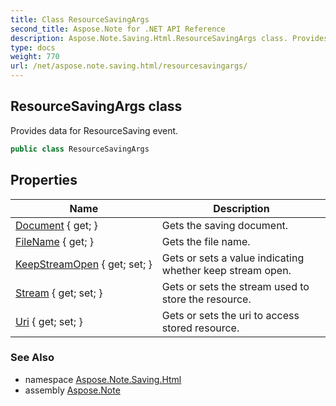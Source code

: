 ```yaml
---
title: Class ResourceSavingArgs
second_title: Aspose.Note for .NET API Reference
description: Aspose.Note.Saving.Html.ResourceSavingArgs class. Provides data for ResourceSaving event
type: docs
weight: 770
url: /net/aspose.note.saving.html/resourcesavingargs/
---
```

## ResourceSavingArgs class

Provides data for ResourceSaving event.

```csharp
public class ResourceSavingArgs
```

## Properties

| Name | Description |
| --- | --- |
| [Document](../../aspose.note.saving.html/resourcesavingargs/document/) { get; } | Gets the saving document. |
| [FileName](../../aspose.note.saving.html/resourcesavingargs/filename/) { get; } | Gets the file name. |
| [KeepStreamOpen](../../aspose.note.saving.html/resourcesavingargs/keepstreamopen/) { get; set; } | Gets or sets a value indicating whether keep stream open. |
| [Stream](../../aspose.note.saving.html/resourcesavingargs/stream/) { get; set; } | Gets or sets the stream used to store the resource. |
| [Uri](../../aspose.note.saving.html/resourcesavingargs/uri/) { get; set; } | Gets or sets the uri to access stored resource. |

### See Also

* namespace [Aspose.Note.Saving.Html](../../aspose.note.saving.html/)
* assembly [Aspose.Note](../../)


